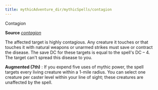 ```yaml
---
title: mythicAdventure_dir/mythicSpells/contagion
---
```

Contagion

**Source** [_contagion_](spell_dir/contagion#_contagion)

The affected target is highly contagious. Any creature it touches or that touches it with natural weapons or unarmed strikes must save or contract the disease. The save DC for these targets is equal to the spell's DC – 4. The target can't spread this disease to you.

**Augmented (7th)** : If you expend five uses of mythic power, the spell targets every living creature within a 1-mile radius. You can select one creature per caster level within your line of sight; these creatures are unaffected by the spell.


